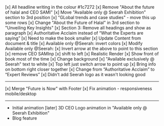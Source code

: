 [x] All headline writing in the colour #1c7272
[x] Remove "About the future of halal and CEO SAMI"
[x] Move "Available only @ Seerah Exhibition" section to 3rd position
[x] "GLobal trends and case studies" - move this up some rows
[x] Change "About the Future of Halal" in 3rd section to "Unveiling Key Insights"
[x] Section 3: Remove all headings and show as paragraph
[x] Authoritative Acclaim instead of “What the Experts are saying”
[x] Need to make the book smaller
[x] Update Content from document & title
[x] Available only @Seerah: invert colors
[x] Modify Available only @Seerah:
    [x] Invert arrow at the above to point to this section
    [x] remove CEO SAMInp
    [x] shift to left
[x] Realistic Render
[x] Show front of book most of the time
[x] Change background
[x] "Available exclusively @ Seerah" text to white
[x] Top left just switch arrow to point up
[x] Bring info on bottom right closer together
[x] Change from “Authoritative Acclaim” to “Expert Reviews”
[x] Didn't add Seerah logo as it wasn't looking good

---------------------------------------------

[x] Merge "Future is Now" with Footer
[x] Fix animation - responsiveness mobile/desktop

---------------------------------------------

- Initial animation
[later] 3D CEO Logo animation in "Available only @ Seerah Exhibition"
- Blog feature